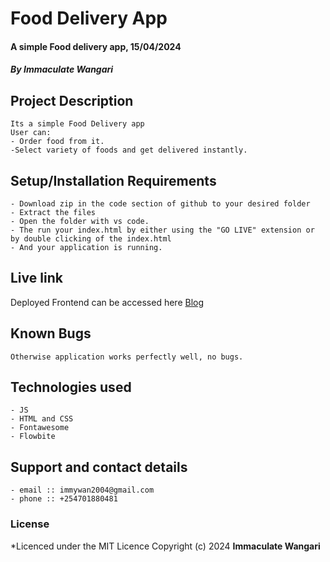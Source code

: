 # Food Delivery App
#### A simple Food delivery app, 15/04/2024
#### *By Immaculate Wangari*
## Project Description
    Its a simple Food Delivery app
    User can:
    - Order food from it.
    -Select variety of foods and get delivered instantly.

## Setup/Installation Requirements
    - Download zip in the code section of github to your desired folder
    - Extract the files
    - Open the folder with vs code.
    - The run your index.html by either using the "GO LIVE" extension or by double clicking of the index.html
    - And your application is running.
       
## Live link
Deployed Frontend can be accessed here [Blog](https://immywan.github.io/Phase-1-Project/)

## Known Bugs
    Otherwise application works perfectly well, no bugs.

## Technologies used
    - JS
    - HTML and CSS
    - Fontawesome
    - Flowbite

## Support and contact details
    - email :: immywan2004@gmail.com
    - phone :: +254701880481

### License
*Licenced under the MIT Licence
Copyright (c) 2024 **Immaculate Wangari**
